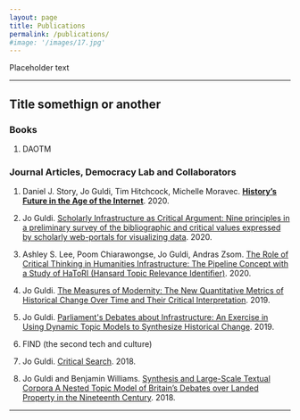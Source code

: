 ```yaml
---
layout: page
title: Publications
permalink: /publications/
#image: '/images/17.jpg'
---
```


Placeholder text

***

## Title somethign or another 

### Books

1. DAOTM

### Journal Articles, Democracy Lab and Collaborators

1. Daniel J. Story, Jo Guldi, Tim Hitchcock, Michelle Moravec. <b><u>[History’s Future in the Age of the Internet](https://academic.oup.com/ahr/article-abstract/125/4/1337/5933592?redirectedFrom=fulltext)</u></b>. 2020.

2. Jo Guldi. [Scholarly Infrastructure as Critical Argument: Nine principles in a preliminary survey of the bibliographic and critical values expressed by scholarly web-portals for visualizing data](http://www.digitalhumanities.org/dhq/vol/14/3/000463/000463.html). 2020.

3. Ashley S. Lee, Poom Chiarawongse, Jo Guldi, Andras Zsom. [The Role of Critical Thinking in Humanities Infrastructure: The Pipeline Concept with a Study of HaToRI (Hansard Topic Relevance Identifier)](http://digitalhumanities.org/dhq/vol/14/3/000481/000481.html). 2020.

4. Jo Guldi. [The Measures of Modernity: The New Quantitative Metrics of Historical Change Over Time and Their Critical Interpretation](https://brill.com/view/journals/hcm/7/1/article-p899_42.xml). 2019.

5. Jo Guldi. [Parliament's Debates about Infrastructure: An Exercise in Using Dynamic Topic Models to Synthesize Historical Change](https://muse.jhu.edu/article/719944). 2019.

6. FIND (the second tech and culture)

7. Jo Guldi. [Critical Search](https://culturalanalytics.org/article/11028). 2018.

8. Jo Guldi and Benjamin Williams. [Synthesis and Large-Scale Textual Corpora A Nested Topic Model of Britain’s Debates over Landed Property in the Nineteenth Century](https://crdh.rrchnm.org/essays/v01-01-synthesis-and-large-scale-textual-corpora/). 2018.


***
